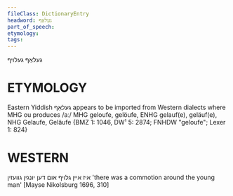 ```yaml
---
fileClass: DictionaryEntry
headword: געלאַף
part_of_speech: 
etymology: 
tags: 
---
```

געלאַף
געלויף

ETYMOLOGY
===========
Eastern Yiddish געלאַף appears to be imported from Western dialects where MHG ou produces /aː/
MHG geloufe, gelöufe, ENHG gelauf(e), geläuf(e), NHG Gelaufe, Geläufe
{BMZ 1: 1046, DW¹ 5: 2874; FNHDW "geloufe"; Lexer 1: 824}

WESTERN
========

איז איין גלויף אום דען יונגין גוועזין
'there was a commotion around the young man'
[Mayse Nikolsburg 1696, 310]